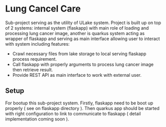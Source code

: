 # Lung Cancel Care

Sub-project serving as the utility of ULake system. Project is built up on top
of 2 systems: internal system (flaskapp) with main role of loading and processing
lung cancer image, another is quarkus system acting as wrapper of flaskapp and
serving as main interface allowing user to interact with system including features:

- Crawl necessary files from lake storage to local serving flaskapp process requirement.
- Call flaskapp with properly arguments to process lung cancer image then retrieve result.
- Provide REST API as main interface to work with external user.

## Setup

For bootup this sub-project system. Firstly, flaskapp need to be boot up properly
( see on flaskapp directory ). Then quarkus app should be started with right configuration
to link to communicate to flaskapp ( detail implementation coming soon ).
